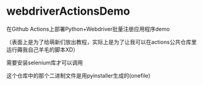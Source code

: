 # webdriverActionsDemo
在Github Actions上部署Python+Webdriver批量注册应用程序demo

（表面上是为了给萌新们放出教程，实际上是为了让我可以在actions公共仓库里运行薅我自己羊毛的脚本XD）

需要安装selenium库才可以调用

这个仓库中的那个二进制文件是用pyinstaller生成的(onefile)
